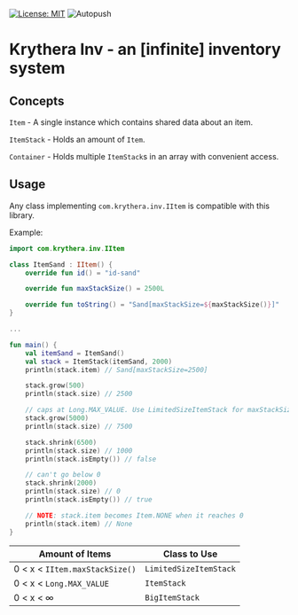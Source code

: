 [![License: MIT](https://img.shields.io/badge/License-MIT-orange.svg)](https://github.com/twixthehero/krythera-inv/blob/master/LICENSE)
![Autopush](https://github.com/twixthehero/krythera-inv/workflows/Autopush%20CI/badge.svg)

# Krythera Inv - an [infinite] inventory system

## Concepts

`Item` - A single instance which contains shared data about an item.

`ItemStack` - Holds an amount of `Item`.

`Container` - Holds multiple `ItemStack`s in an array with convenient access.

## Usage

Any class implementing `com.krythera.inv.IItem` is compatible with this library.

Example:

```kotlin
import com.krythera.inv.IItem

class ItemSand : IItem() {
    override fun id() = "id-sand"

    override fun maxStackSize() = 2500L

    override fun toString() = "Sand[maxStackSize=${maxStackSize()}]"
}

...

fun main() {
    val itemSand = ItemSand()
    val stack = ItemStack(itemSand, 2000)
    println(stack.item) // Sand[maxStackSize=2500]

    stack.grow(500)
    println(stack.size) // 2500

    // caps at Long.MAX_VALUE. Use LimitedSizeItemStack for maxStackSize()
    stack.grow(5000)
    println(stack.size) // 7500

    stack.shrink(6500)
    println(stack.size) // 1000
    println(stack.isEmpty()) // false

    // can't go below 0
    stack.shrink(2000)
    println(stack.size) // 0
    println(stack.isEmpty()) // true

    // NOTE: stack.item becomes Item.NONE when it reaches 0
    println(stack.item) // None
}
```

|Amount of Items|Class to Use|
|---|---|
|0 < x < `IItem.maxStackSize()`|`LimitedSizeItemStack`|
|0 < x < `Long.MAX_VALUE`|`ItemStack`|
|0 < x < ∞|`BigItemStack`|
